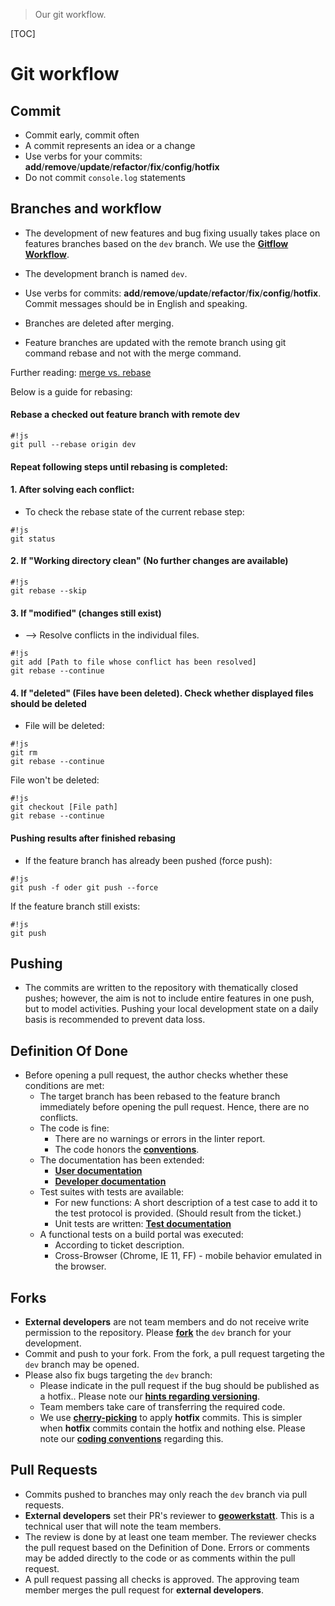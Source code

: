 >Our git workflow.

[TOC]

# Git workflow

## Commit

* Commit early, commit often
* A commit represents an idea or a change
* Use verbs for your commits: **add**/**remove**/**update**/**refactor**/**fix**/**config**/**hotfix**
* Do not commit `console.log` statements

## Branches and workflow

* The development of new features and bug fixing usually takes place on features branches based on the `dev` branch. We use the **[Gitflow Workflow](https://www.atlassian.com/git/tutorials/comparing-workflows#gitflow-workflow)**.
* The development branch is named `dev`.
* Use verbs for commits: **add**/**remove**/**update**/**refactor**/**fix**/**config**/**hotfix**. Commit messages should be in English and speaking.
* Branches are deleted after merging.

* Feature branches are updated with the remote branch using git command rebase and not with the merge command.

Further reading: [merge vs. rebase](https://www.atlassian.com/git/tutorials/merging-vs-rebasing)

Below is a guide for rebasing:


#### Rebase a checked out feature branch with remote dev
```
#!js
git pull --rebase origin dev
```

#### Repeat following steps until rebasing is completed:
#### 1. After solving each conflict:
- To check the rebase state of the current rebase step:
```
#!js
git status
```

#### 2. If "Working directory clean" (No further changes are available)
```
#!js
git rebase --skip
```

#### 3. If "modified" (changes still exist)
- --> Resolve conflicts in the individual files.
```
#!js
git add [Path to file whose conflict has been resolved]
git rebase --continue
```

#### 4. If "deleted" (Files have been deleted). Check whether displayed files should be deleted
- File will be deleted:
```
#!js
git rm
git rebase --continue
```
File won't be deleted:
```
#!js
git checkout [File path]
git rebase --continue
```

#### Pushing results after finished rebasing
- If the feature branch has already been pushed (force push):
```
#!js
git push -f oder git push --force
```
If the feature branch still exists:
```
#!js
git push
```

## Pushing

* The commits are written to the repository with thematically closed pushes; however, the aim is not to include entire features in one push, but to model activities. Pushing your local development state on a daily basis is recommended to prevent data loss.

## Definition Of Done

* Before opening a pull request, the author checks whether these conditions are met:
    - The target branch has been rebased to the feature branch immediately before opening the pull request. Hence, there are no conflicts.
    - The code is fine:
        - There are no warnings or errors in the linter report.
        - The code honors the **[conventions](codingConventions.md)**.
    - The documentation has been extended:
        - **[User documentation](doc.md)**
        - **[Developer documentation](devdoc.md)**
    - Test suites with tests are available:
        - For new functions: A short description of a test case to add it to the test protocol is provided. (Should result from the ticket.)
        - Unit tests are written: **[Test documentation](testing.md)**
    - A functional tests on a build portal was executed:
        - According to ticket description.
        - Cross-Browser (Chrome, IE 11, FF) - mobile behavior emulated in the browser.

## Forks

* **External developers** are not team members and do not receive write permission to the repository. Please **[fork](https://bitbucket.org/geowerkstatt-hamburg/masterportal/fork)** the `dev` branch for your development.
* Commit and push to your fork. From the fork, a pull request targeting the `dev` branch may be opened.
* Please also fix bugs targeting the `dev` branch:
    - Please indicate in the pull request if the bug should be published as a hotfix.. Please note our **[hints regarding versioning](versioning.md)**.
    - Team members take care of transferring the required code.
    - We use **[cherry-picking](https://git-scm.com/docs/git-cherry-pick)** to apply **hotfix** commits. This is simpler when **hotfix** commits contain the hotfix and nothing else. Please note our **[coding conventions](codingConventions.md)** regarding this.

## Pull Requests

* Commits pushed to branches may only reach the `dev` branch via pull requests.
* **External developers** set their PR's reviewer to **[geowerkstatt](https://bitbucket.org/geowerkstatt)**. This is a technical user that will note the team members.
* The review is done by at least one team member. The reviewer checks the pull request based on the Definition of Done. Errors or comments may be added directly to the code or as comments within the pull request.
* A pull request passing all checks is approved. The approving team member merges the pull request for **external developers**.
